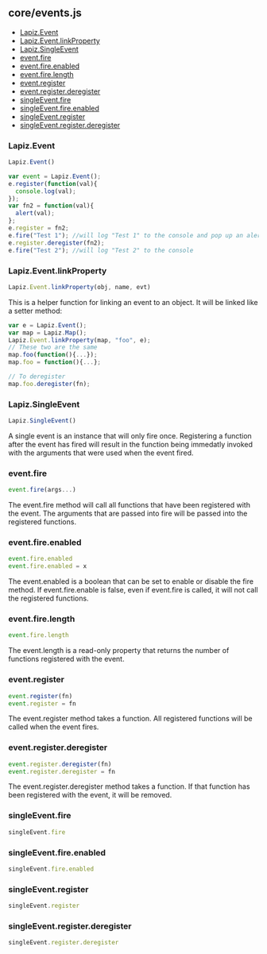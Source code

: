 ## core/events.js

* [Lapiz.Event](#Lapiz.Event)
* [Lapiz.Event.linkProperty](#Lapiz.Event.linkProperty)
* [Lapiz.SingleEvent](#Lapiz.SingleEvent)
* [event.fire](#event.fire)
* [event.fire.enabled](#event.fire.enabled)
* [event.fire.length](#event.fire.length)
* [event.register](#event.register)
* [event.register.deregister](#event.register.deregister)
* [singleEvent.fire](#singleEvent.fire)
* [singleEvent.fire.enabled](#singleEvent.fire.enabled)
* [singleEvent.register](#singleEvent.register)
* [singleEvent.register.deregister](#singleEvent.register.deregister)

### <a name='Lapiz.Event'></a>Lapiz.Event
```javascript
Lapiz.Event()
```
```javascript
var event = Lapiz.Event();
e.register(function(val){
  console.log(val);
});
var fn2 = function(val){
  alert(val);
};
e.register = fn2;
e.fire("Test 1"); //will log "Test 1" to the console and pop up an alert
e.register.deregister(fn2);
e.fire("Test 2"); //will log "Test 2" to the console
```

### <a name='Lapiz.Event.linkProperty'></a>Lapiz.Event.linkProperty
```javascript
Lapiz.Event.linkProperty(obj, name, evt)
```
This is a helper function for linking an event to an object. It will be
linked like a setter method:
```javascript
var e = Lapiz.Event();
var map = Lapiz.Map();
Lapiz.Event.linkProperty(map, "foo", e);
// These two are the same
map.foo(function(){...});
map.foo = function(){...};

// To deregister
map.foo.deregister(fn);
```

### <a name='Lapiz.SingleEvent'></a>Lapiz.SingleEvent
```javascript
Lapiz.SingleEvent()
```
A single event is an instance that will only fire once. Registering a
function after the event has fired will result in the function being
immedatly invoked with the arguments that were used when the event fired.

### <a name='event.fire'></a>event.fire
```javascript
event.fire(args...)
```
The event.fire method will call all functions that have been registered
with the event. The arguments that are passed into fire will be passed
into the registered functions.

### <a name='event.fire.enabled'></a>event.fire.enabled
```javascript
event.fire.enabled
event.fire.enabled = x
```
The event.enabled is a boolean that can be set to enable or disable the
fire method. If event.fire.enable is false, even if event.fire is called,
it will not call the registered functions.

### <a name='event.fire.length'></a>event.fire.length
```javascript
event.fire.length
```
The event.length is a read-only property that returns the number of
functions registered with the event.

### <a name='event.register'></a>event.register
```javascript
event.register(fn)
event.register = fn
```
The event.register method takes a function. All registered functions will be called when the event fires.

### <a name='event.register.deregister'></a>event.register.deregister
```javascript
event.register.deregister(fn)
event.register.deregister = fn
```
The event.register.deregister method takes a function. If that function
has been registered with the event, it will be removed.

### <a name='singleEvent.fire'></a>singleEvent.fire
```javascript
singleEvent.fire
```

### <a name='singleEvent.fire.enabled'></a>singleEvent.fire.enabled
```javascript
singleEvent.fire.enabled
```

### <a name='singleEvent.register'></a>singleEvent.register
```javascript
singleEvent.register
```

### <a name='singleEvent.register.deregister'></a>singleEvent.register.deregister
```javascript
singleEvent.register.deregister
```


